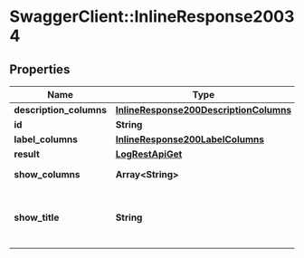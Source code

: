 # SwaggerClient::InlineResponse20034

## Properties
Name | Type | Description | Notes
------------ | ------------- | ------------- | -------------
**description_columns** | [**InlineResponse200DescriptionColumns**](InlineResponse200DescriptionColumns.md) |  | [optional] 
**id** | **String** | The item id | [optional] 
**label_columns** | [**InlineResponse200LabelColumns**](InlineResponse200LabelColumns.md) |  | [optional] 
**result** | [**LogRestApiGet**](LogRestApiGet.md) |  | [optional] 
**show_columns** | **Array&lt;String&gt;** | A list of columns | [optional] 
**show_title** | **String** | A title to render. Will be translated by babel | [optional] 

